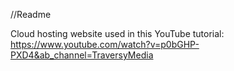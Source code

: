 //Readme

Cloud hosting website used in this YouTube tutorial: https://www.youtube.com/watch?v=p0bGHP-PXD4&ab_channel=TraversyMedia

